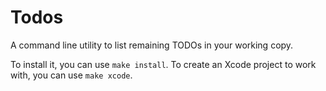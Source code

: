 # Todos

A command line utility to list remaining TODOs in your working copy.

To install it, you can use `make install`. To create an Xcode project to work with, you can use `make xcode`.
